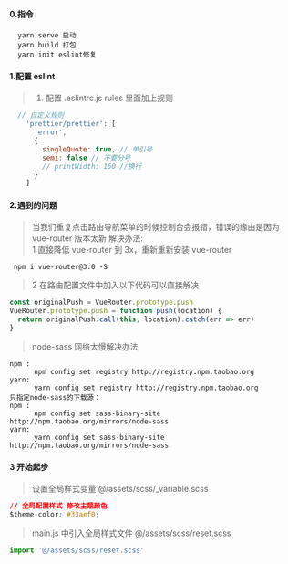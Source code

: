 #### 0.指令

```text
  yarn serve 启动
  yarn build 打包
  yarn init eslint修复
```

#### 1.配置 eslint

> 1. 配置 .eslintrc.js rules 里面加上规则<br>

```js
  // 自定义规则
    'prettier/prettier': [
      'error',
      {
        singleQuote: true, // 单引号
        semi: false // 不要分号
        // printWidth: 160 //换行
      }
    ]
```

#### 2.遇到的问题

> 当我们重复点击路由导航菜单的时候控制台会报错，错误的缘由是因为 vue-router 版本太新
> 解决办法:<br>
> 1 直接降低 vue-router 到 3x，重新重新安装 vue-router<br>

```text
 npm i vue-router@3.0 -S
```

> 2 在路由配置文件中加入以下代码可以直接解决

```js
const originalPush = VueRouter.prototype.push
VueRouter.prototype.push = function push(location) {
  return originalPush.call(this, location).catch(err => err)
}
```

> node-sass 网络太慢解决办法<br>

```
npm :
      npm config set registry http://registry.npm.taobao.org
yarn:
      yarn config set registry http://registry.npm.taobao.org
只指定node-sass的下载源：
npm :
      npm config set sass-binary-site http://npm.taobao.org/mirrors/node-sass
yarn:
      yarn config set sass-binary-site http://npm.taobao.org/mirrors/node-sass
```

#### 3 开始起步

> 设置全局样式变量 @/assets/scss/\_variable.scss<br>

```css
// 全局配置样式 修改主题颜色
$theme-color: #33aef0;
```

> main.js 中引入全局样式文件 @/assets/scss/reset.scss<br>

```js
import '@/assets/scss/reset.scss'
```

